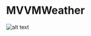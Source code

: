 # MVVMWeather
![alt text](https://user-images.githubusercontent.com/6931041/63951102-7722c180-ca7d-11e9-8011-ebf3f2de1eb3.PNG)
